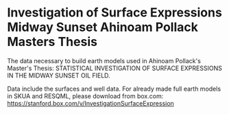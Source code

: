 # Investigation of Surface Expressions Midway Sunset Ahinoam Pollack Masters Thesis

The data necessary to build earth models used in Ahinoam Pollack's Master's Thesis: STATISTICAL INVESTIGATION OF SURFACE EXPRESSIONS IN THE MIDWAY SUNSET OIL FIELD.

Data include the surfaces and well data. 
For already made full earth models in SKUA and RESQML, please download from box.com:
https://stanford.box.com/v/InvestigationSurfaceExpression
